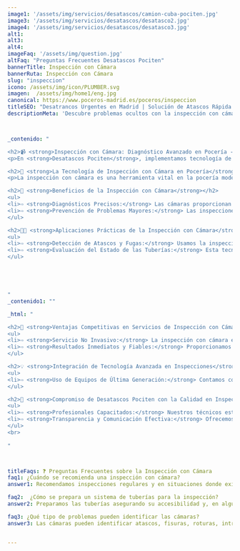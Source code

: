 ```yaml
---
image1: '/assets/img/servicios/desatascos/camion-cuba-pociten.jpg'
image3: '/assets/img/servicios/desatascos/desatasco2.jpg'
image4: '/assets/img/servicios/desatascos/desatasco3.jpg'
alt1: 
alt3:
alt4:
imageFaq: '/assets/img/question.jpg'
altFaq: "Preguntas Frecuentes Desatascos Pociten"
bannerTitle: Inspección con Cámara
bannerRuta: Inspección con Cámara
slug: "inspeccion"
icono: /assets/img/icon/PLUMBER.svg
imagen:  /assets/img/home1/eng.jpg
canonical: https://www.poceros-madrid.es/poceros/inspeccion
titleSEO: "Desatrancos Urgentes en Madrid | Solución de Atascos Rápida y Profesional | Desatascos Pociten 💪👷‍♂️🚰"
descriptionMeta: 'Descubre problemas ocultos con la inspección con cámara de Pociten 🔍. Tecnología de punta para diagnósticos precisos. Contacta al 647 37 67 82 📱.'



_contenido: "

<h2>📹 <strong>Inspección con Cámara: Diagnóstico Avanzado en Pocería - Pociten</strong></h2>
<p>En <strong>Desatascos Pociten</strong>, implementamos tecnología de inspección con cámara para ofrecer diagnósticos precisos y detallados en sistemas de alcantarillado y tuberías, mejorando significativamente la eficacia de nuestros servicios de pocería.</p>

<h2>🔎 <strong>La Tecnología de Inspección con Cámara en Pocería</strong></h2>
<p>La inspección con cámara es una herramienta vital en la pocería moderna, permitiendo visualizar el interior de tuberías y alcantarillas para identificar problemas como obstrucciones, roturas y deterioros.</p>

<h2>🚀 <strong>Beneficios de la Inspección con Cámara</strong></h2>
<ul>
<li>⇨ <strong>Diagnósticos Precisos:</strong> Las cámaras proporcionan imágenes claras del interior de las tuberías, permitiendo identificar exactamente la causa y la ubicación de los problemas.</li><br>
<li>⇨ <strong>Prevención de Problemas Mayores:</strong> Las inspecciones regulares ayudan a detectar y solucionar problemas antes de que se conviertan en emergencias.</li><br>
</ul>

<h2>👨‍🔧 <strong>Aplicaciones Prácticas de la Inspección con Cámara</strong></h2>
<ul>
<li>⇨ <strong>Detección de Atascos y Fugas:</strong> Usamos la inspección con cámara para localizar atascos, fugas y otros problemas comunes en sistemas de alcantarillado.</li><br>
<li>⇨ <strong>Evaluación del Estado de las Tuberías:</strong> Esta tecnología nos permite evaluar la condición general de las tuberías y planificar mantenimientos o reparaciones adecuadas.</li><br>
</ul>





"
_contenido1: ""

_html: "

<h2>🌟 <strong>Ventajas Competitivas en Servicios de Inspección con Cámara</strong></h2>
<ul>
<li>⇨ <strong>Servicio No Invasivo:</strong> La inspección con cámara elimina la necesidad de excavaciones o intervenciones invasivas para diagnosticar problemas.</li><br>
<li>⇨ <strong>Resultados Inmediatos y Fiables:</strong> Proporcionamos resultados rápidos y precisos, permitiendo un inicio inmediato de las acciones correctivas necesarias.</li><br>
</ul>

<h2>💡 <strong>Integración de Tecnología Avanzada en Inspecciones</strong></h2>
<ul>
<li>⇨ <strong>Uso de Equipos de Última Generación:</strong> Contamos con cámaras de inspección de alta resolución y equipos especializados para inspecciones exhaustivas.</li><br>
</ul>

<h2>💬 <strong>Compromiso de Desatascos Pociten con la Calidad en Inspecciones</strong></h2>
<ul>
<li>⇨ <strong>Profesionales Capacitados:</strong> Nuestros técnicos están altamente capacitados en la utilización de equipos de inspección con cámara.</li><br>
<li>⇨ <strong>Transparencia y Comunicación Efectiva:</strong> Ofrecemos informes detallados y asesoramiento basado en los resultados de las inspecciones.</li><br>
</ul>
<br>
	    
"



titleFaqs: ❓ Preguntas Frecuentes sobre la Inspección con Cámara
faq1: ¿Cuándo se recomienda una inspección con cámara?
answer1: Recomendamos inspecciones regulares y en situaciones donde existen síntomas de problemas en las tuberías

faq2:  ¿Cómo se prepara un sistema de tuberías para la inspección?
answer2: Preparamos las tuberías asegurando su accesibilidad y, en algunos casos, realizando una limpieza previa

faq3: ¿Qué tipo de problemas pueden identificar las cámaras?
answer3: Las cámaras pueden identificar atascos, fisuras, roturas, intrusiones de raíces y otros problemas comunes en tuberías.


---
```

